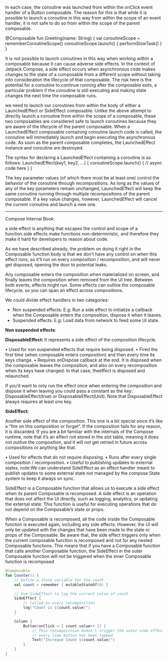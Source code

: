 In each case, the coroutine was launched from within the onClick event handler of a Button composable. The reason for this is that while it is possible to launch a coroutine in this way from within the scope of an event handler, it is not safe to do so from within the scope of the parent composable. 

@Composable
fun Greeting(name: String) {
 val coroutineScope = rememberCoroutineScope()
 coroutineScope.launch() {
 performSlowTask()
 }
}

It is not possible to launch coroutines in this way when working within a composable because it can cause adverse side effects. In the context of Jetpack Compose, a side effect occurs when asynchronous code makes 
changes to the state of a composable from a different scope without taking into consideration the lifecycle of that composable. The risk here is the potential for a coroutine to continue running after the composable exits, 
a particular problem if the coroutine is still executing and making state changes the next time the composable runs.

we need to launch our coroutines from within the body of either a LaunchedEffect or SideEffect composable. Unlike the above attempt to directly launch a coroutine from within the scope of a composable, these two composables are considered safe to launch coroutines because they are aware of the lifecycle of the parent composable.
When a LaunchedEffect composable containing coroutine launch code is called, the coroutine will immediately launch and begin executing the asynchronous code. As soon as the parent composable completes, the LaunchedEffect instance and coroutine are destroyed. 

The syntax for declaring a LaunchedEffect containing a coroutine is as follows:
LaunchedEffect(key1, key2, ...) {
 coroutineScope.launch() {
 // async code here
 }
}

The key parameter values (of which there must be at least one) control the behavior of the coroutine through recompositions. As long as the values of any of the key parameters remain unchanged, LaunchedEffect will keep 
the same coroutine running through multiple recompositions of the parent composable. If a key value changes, however, LaunchedEffect will cancel the current coroutine and launch a new one.

----
Compose Internal Book:

a side effect is anything that escapes the control and scope of a function.side effects make functions non-deterministic, and therefore they make it hard for developers to reason about code.

As we have described already, the problem on doing it right in the Composable function body is that we don’t have any control on when this effect runs, so it’ll run on every composition / recomposition, and will never get disposed, opening the door to potential leaks.

Any composable enters the composition when materialized on screen, and finally leaves the composition when removed from the UI tree. Between both events, effects might run. Some effects can outlive the composable lifecycle, so you can span an effect across compositions.

We could divide effect handlers in two categories:
 - Non suspended effects: E.g: Run a side effect to initialize a callback when the Composable enters the composition, dispose it when it leaves.
 - Suspended effects: E.g: Load data from network to feed some UI state.


**Non suspended effects**:

**DisposableEffect:**
It represents a side effect of the composition lifecycle.

• Used for non suspended effects that require being disposed.
• Fired the first time (when composable enters composition) and then every time its keys change.
• Requires onDispose callback at the end. It is disposed when the composable leaves the composition, and also on every recomposition when its keys have changed. In that case, theeffect is disposed and relaunched.

If you’d want to only run the effect once when entering the composition and dispose it when leaving you could pass a constant as the key: DisposableEffect(true) or DisposableEffect(Unit). Note that DisposableEffect always requires at least one key.

**SideEffect:**

Another side effect of the composition. This one is a bit special since it’s like a “fire on this composition or forget”. If the composition fails for any reason, it is discarded.
If you are a bit familiar with the internals of the Compose runtime, note that it’s an effect not stored in the slot table, meaning it does not outlive the composition, and it will not get retried in future across compositions or anything like that.

• Used for effects that do not require disposing.
• Runs after every single composition / recomposition.
• Useful to publishing updates to external states.
note:We can understand SideEffect as an effect handler meant to publish updates to some external state
not managed by the compose State system to keep it always on sync.

SideEffect is a Composable function that allows us to execute a side effect when its parent Composable is recomposed. A side effect is an operation that does not affect the UI directly, such as logging, analytics, or updating the external state. This function is useful for executing operations that do not depend on the Composable’s state or props.

When a Composable is recomposed, all the code inside the Composable function is executed again, including any side effects. However, the UI will only be updated with the changes that have been made to the state or props of the Composable.
Be aware that, the side effect triggers only when the current composable function is recomposed and not for any nested Composable functions. This means that if you have a Composable function that calls another Composable function, the SideEffect in the outer Composable function will not be triggered when the inner Composable function is recomposed

```kt
@Composable
fun Counter() {
    // Define a state variable for the count
    val count = remember { mutableStateOf(0) }

    // Use SideEffect to log the current value of count
    SideEffect {
        // Called on every recomposition
        log("Count is ${count.value}")
    }

    Column {
        Button(onClick = { count.value++ }) {
            // This recomposition doesn't trigger the outer side effect
            // every time button has been tapped
            Text("Increase Count ${count.value}")
        }
    }
}
```
